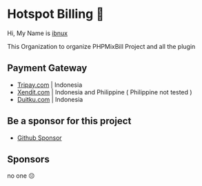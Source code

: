 # Hotspot Billing 👋

Hi, My Name is [ibnux](https://github.com/ibnux)

This Organization to organize PHPMixBill Project and all the plugin

## Payment Gateway

- [Tripay.com](https://github.com/hotspotbilling/phpmixbill-tripay) | Indonesia
- [Xendit.com](https://github.com/hotspotbilling/phpmixbill-xendit) | Indonesia and Philippine ( Philippine not tested )
- [Duitku.com](https://github.com/hotspotbilling/phpmixbill-duitku) | Indonesia

## Be a sponsor for this project

- [Github Sponsor](https://github.com/sponsors/ibnux)

## Sponsors

no one 😔
